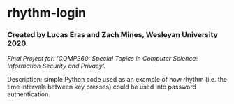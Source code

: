 # rhythm-login

### Created by Lucas Eras and Zach Mines, Wesleyan University 2020.

_Final Project for: 'COMP360: Special Topics in Computer Science: Information Security and Privacy'._

Description: simple Python code used as an example of how rhythm (i.e. the time intervals between key presses) could be used into password authentication.
